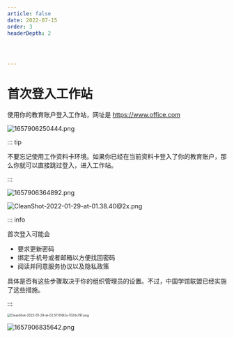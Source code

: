 ```yaml
---
article: false
date: 2022-07-15
order: 3
headerDepth: 2




---
```


# 首次登入工作站

使用你的教育账户登入工作站，网址是 https://www.office.com

![1657906250444.png](https://static-file.zxg.red/2022/07/16/0e1aa9a95c06d.png)

::: tip

不要忘记使用工作资料卡环境。如果你已经在当前资料卡登入了你的教育账户，那么你就可以直接跳过登入，进入工作站。

:::

![1657906364892.png](https://static-file.zxg.red/2022/07/16/c0d9999493adc.png)

![CleanShot-2022-01-29-at-01.38.40@2x.png](https://static-file.zxg.red/2022/07/16/a89a85e846fcd.png)

::: info

首次登入可能会

- 要求更新密码
- 绑定手机号或者邮箱以方便找回密码
- 阅读并同意服务协议以及隐私政策

具体是否有这些步骤取决于你的组织管理员的设置。不过，中国学馆联盟已经实施了这些措施。

:::

<img src="https://static-file.zxg.red/2022/07/16/d393a49740202.png" alt="CleanShot-2022-01-29-at-02.57.41@2x-1024x791.png" style="zoom:50%;" />

![1657906835642.png](https://static-file.zxg.red/2022/07/16/052fe23801d65.png)